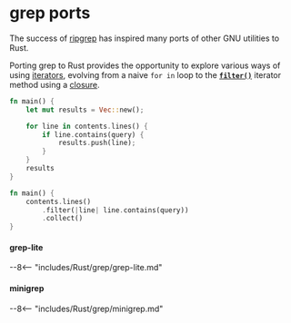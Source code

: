 # grep ports

The success of [ripgrep](https://github.com/BurntSushi/ripgrep) has inspired many ports of other GNU utilities to Rust.

Porting grep to Rust provides the opportunity to explore various ways of using [iterators](/Rust/Glossary#iterator), evolving from a naive `for in` loop to the [**`filter()`**](/Rust/Glossary#filter) iterator method using a [closure](/Rust/Glossary#closure).

```rs title="Loop"
fn main() {
    let mut results = Vec::new();

    for line in contents.lines() {
        if line.contains(query) {
            results.push(line);
        }
    }
    results
}
```

```rs title="filter"
fn main() {
    contents.lines()
        .filter(|line| line.contains(query))
        .collect()
}
```

#### grep-lite

--8<-- "includes/Rust/grep/grep-lite.md"

#### minigrep

--8<-- "includes/Rust/grep/minigrep.md"

